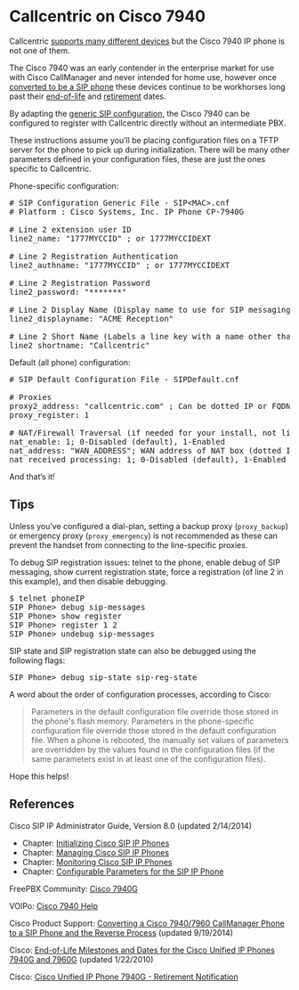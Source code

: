 <!-- title: Callcentric on Cisco 7940 -->
<!-- categories: howto -->
<!-- tags: cisco,pbx,callcentric -->
<!-- published: 2021-07-11T09:30:00-05:00 -->
<!-- updated: 2021-07-11T09:30:00-05:00 -->
<!-- summary: Configuring a Cisco 7940 IP Phone to use Callcentric without an intermediate PBX. -->

# Callcentric on Cisco 7940

Callcentric [supports many different devices](https://www.callcentric.com/support/) but the Cisco 7940 IP phone is not one of them.

The Cisco 7940 was an early contender in the enterprise market for use with Cisco CallManager and never intended for home use, however once [converted to be a SIP phone](https://www.cisco.com/c/en/us/support/docs/collaboration-endpoints/unified-ip-phone-7900-series/5455-handset-to-sip.html) these devices continue to be workhorses long past their [end-of-life](https://www.cisco.com/c/en/us/products/collateral/collaboration-endpoints/unified-ip-phone-7900-series/end_of_life_notice_c51-574072.html) and [retirement](https://www.cisco.com/c/en/us/obsolete/collaboration-endpoints/cisco-unified-ip-phone-7940g.html) dates.

By adapting the [generic SIP configuration](https://www.callcentric.com/support/device/other), the Cisco 7940 can be configured to register with Callcentric directly without an intermediate PBX. 

These instructions assume you’ll be placing configuration files on a TFTP server for the phone to pick up during initialization. There will be many other parameters defined in your configuration files, these are just the ones specific to Callcentric.

Phone-specific configuration:

<pre>
# SIP Configuration Generic File - SIP&lt;MAC&gt;.cnf
# Platform : Cisco Systems, Inc. IP Phone CP-7940G

# Line 2 extension user ID
line2_name: "1777MYCCID" ; or 1777MYCCIDEXT

# Line 2 Registration Authentication
line2_authname: "1777MYCCID" ; or 1777MYCCIDEXT

# Line 2 Registration Password
line2_password: "*******"

# Line 2 Display Name (Display name to use for SIP messaging)
line2_displayname: "ACME Reception"

# Line 2 Short Name (Labels a line key with a name other than the directory number)
line2_shortname: "Callcentric"
</pre>

Default (all phone) configuration:

<pre>
# SIP Default Configuration File - SIPDefault.cnf

# Proxies
proxy2_address: "callcentric.com" ; Can be dotted IP or FQDN
proxy_register: 1

# NAT/Firewall Traversal (if needed for your install, not likely specific to Callcentric)
nat_enable: 1; 0-Disabled (default), 1-Enabled
nat_address: "WAN_ADDRESS"; WAN address of NAT box (dotted IP or DNS A record only)
nat_received_processing: 1; 0-Disabled (default), 1-Enabled
</pre>

And that’s it!

## Tips

Unless you’ve configured a dial-plan, setting a backup proxy (`proxy_backup`) or emergency proxy (`proxy_emergency`) is not recommended as these can prevent the handset from connecting to the line-specific proxies.

To debug SIP registration issues: telnet to the phone, enable debug of SIP messaging, show current registration state, force a registration (of line 2 in this example), and then disable debugging.

<pre>
$ telnet phoneIP
SIP Phone> debug sip-messages
SIP Phone> show register
SIP Phone> register 1 2
SIP Phone> undebug sip-messages
</pre>

SIP state and SIP registration state can also be debugged using the following flags:

<pre>
SIP Phone> debug sip-state sip-reg-state
</pre>

A word about the order of configuration processes, according to Cisco:

> Parameters in the default configuration file override those stored in the phone's flash memory. Parameters in the phone-specific configuration file override those stored in the default configuration file. When a phone is rebooted, the manually set values of parameters are overridden by the values found in the configuration files (if the same parameters exist in at least one of the configuration files).

Hope this helps!

## References

Cisco SIP IP Administrator Guide, Version 8.0 (updated 2/14/2014)

* Chapter: [Initializing Cisco SIP IP Phones](https://www.cisco.com/c/en/us/td/docs/voice_ip_comm/cuipph/7960g_7940g/sip/8_0/english/administration/guide/8_0/sipins80.html)
* Chapter: [Managing Cisco SIP IP Phones](https://www.cisco.com/c/en/us/td/docs/voice_ip_comm/cuipph/7960g_7940g/sip/8_0/english/administration/guide/8_0/sipmn80.html)
* Chapter: [Monitoring Cisco SIP IP Phones](https://www.cisco.com/c/en/us/td/docs/voice_ip_comm/cuipph/7960g_7940g/sip/8_0/english/administration/guide/8_0/siptrb80.html)
* Chapter: [Configurable Parameters for the SIP IP Phone](https://www.cisco.com/c/en/us/td/docs/voice_ip_comm/cuipph/7960g_7940g/sip/8_0/english/administration/guide/8_0/sipaxd80.html)

FreePBX Community: [Cisco 7940G](https://community.freepbx.org/t/cisco-7940g/24399)

VOIPo: [Cisco 7940 Help](https://www.voipo.com/forums/showthread.php/1875-Cisco-7940-Help)

Cisco Product Support: [Converting a Cisco 7940/7960 CallManager Phone to a SIP Phone and the Reverse Process](https://www.cisco.com/c/en/us/support/docs/collaboration-endpoints/unified-ip-phone-7900-series/5455-handset-to-sip.html) (updated 9/19/2014)

Cisco: [End-of-Life Milestones and Dates for the Cisco Unified IP Phones 7940G and 7960G](https://www.cisco.com/c/en/us/products/collateral/collaboration-endpoints/unified-ip-phone-7900-series/end_of_life_notice_c51-574072.html) (updated 1/22/2010)

Cisco: [Cisco Unified IP Phone 7940G - Retirement Notification](https://www.cisco.com/c/en/us/obsolete/collaboration-endpoints/cisco-unified-ip-phone-7940g.html)
